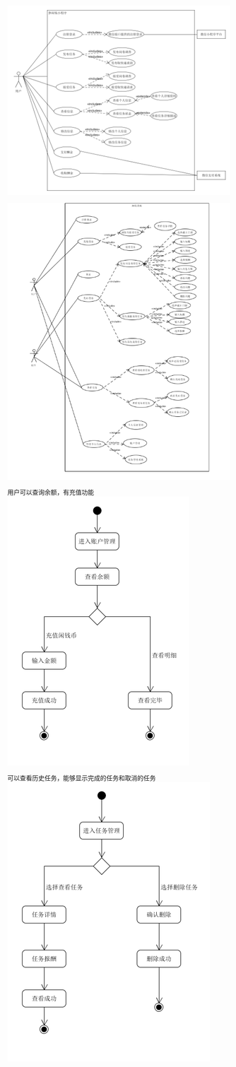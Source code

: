 ![用例图](/images/用例图.png)  

![](/images/用例图活动图.png)  

用户可以查询余额，有充值功能  
![](/images/账户管理活动图.png)  
      
可以查看历史任务，能够显示完成的任务和取消的任务   
![](/images/任务管理活动图.png)   
